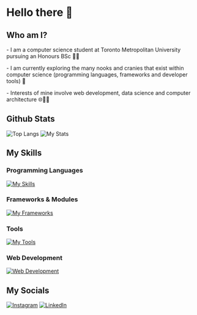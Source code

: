 # Hello there 👋

## Who am I?

\- I am a computer science student at Toronto Metropolitan University pursuing an Honours BSc 👨‍🎓

\- I am currently exploring the many nooks and cranies that exist within computer science (programming languages, frameworks and developer tools) 🔭

\- Interests of mine involve web development, data science and computer architecture 🌐💾🔗

## Github Stats

![Top Langs](https://github-readme-stats.vercel.app/api/top-langs/?username=smm2005&layout=donut&theme=github_dark)
![My Stats](https://github-readme-stats.vercel.app/api?username=smm2005&show_icons=true&theme=github_dark)


## My Skills

### Programming Languages
[![My Skills](https://skillicons.dev/icons?i=python,java,javascript)]()

### Frameworks & Modules
[![My Frameworks](https://skillicons.dev/icons?i=flask,opencv,arduino)]()

### Tools
[![My Tools](https://skillicons.dev/icons?i=git,github,powershell)]()

### Web Development
[![Web Development](https://skillicons.dev/icons?i=html,css)]()

## My Socials

[![Instagram](https://skillicons.dev/icons?i=instagram)](https://www.instagram.com/its.s.m.m/)
[![LinkedIn](https://skillicons.dev/icons?i=linkedin)](https://www.linkedin.com/in/suhail-moeen-aa0753212/)

<!--
**smm2005/smm2005** is a ✨ _special_ ✨ repository because its `README.md` (this file) appears on your GitHub profile.

Here are some ideas to get you started:

- 🔭 I’m currently working on ...
- 🌱 I’m currently learning ...
- 👯 I’m looking to collaborate on ...
- 🤔 I’m looking for help with ...
- 💬 Ask me about ...
- 📫 How to reach me: ...
- 😄 Pronouns: ...
- ⚡ Fun fact: ...
-->
